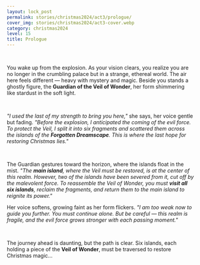 ```yaml
---
layout: lock_post
permalink: stories/christmas2024/act3/prologue/
cover_img: stories/christmas2024/act3-cover.webp
category: christmas2024
level: 15
title: Prologue
---
```

<br>

You wake up from the explosion. As your vision clears, you realize you are no longer in the crumbling palace but in a strange, ethereal world. The air here feels different — heavy with mystery and magic. Beside you stands a ghostly figure, the **Guardian of the Veil of Wonder**, her form shimmering like stardust in the soft light.

<br>

*"I used the last of my strength to bring you here,"* she says, her voice gentle but fading. *"Before the explosion, I anticipated the coming of the evil force. To protect the Veil, I split it into six fragments and scattered them across the islands of the **Forgotten Dreamscape**. This is where the last hope for restoring Christmas lies."*

<br>

The Guardian gestures toward the horizon, where the islands float in the mist. *"The **main island**, where the Veil must be restored, is at the center of this realm. However, two of the islands have been severed from it, cut off by the malevolent force. To reassemble the Veil of Wonder, you must **visit all six islands**, reclaim the fragments, and return them to the main island to reignite its power."*
<br>

Her voice softens, growing faint as her form flickers. *"I am too weak now to guide you further. You must continue alone. But be careful — this realm is fragile, and the evil force grows stronger with each passing moment."*

<br>

The journey ahead is daunting, but the path is clear. Six islands, each holding a piece of the **Veil of Wonder**, must be traversed to restore Christmas magic...

